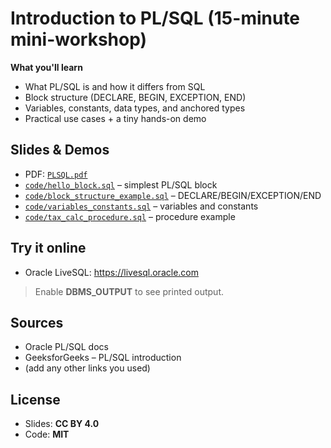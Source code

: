 # Introduction to PL/SQL (15-minute mini-workshop)

**What you'll learn**
- What PL/SQL is and how it differs from SQL
- Block structure (DECLARE, BEGIN, EXCEPTION, END)
- Variables, constants, data types, and anchored types
- Practical use cases + a tiny hands-on demo

## Slides & Demos
- PDF: [`PLSQL.pdf`](PLSQL.pdf)
- [`code/hello_block.sql`](code/hello_block.sql) – simplest PL/SQL block
- [`code/block_structure_example.sql`](code/block_structure_example.sql) – DECLARE/BEGIN/EXCEPTION/END
- [`code/variables_constants.sql`](code/variables_constants.sql) – variables and constants
- [`code/tax_calc_procedure.sql`](code/tax_calc_procedure.sql) – procedure example


## Try it online
- Oracle LiveSQL: https://livesql.oracle.com  
> Enable **DBMS_OUTPUT** to see printed output.

## Sources
- Oracle PL/SQL docs  
- GeeksforGeeks – PL/SQL introduction  
- (add any other links you used)

## License
- Slides: **CC BY 4.0**  
- Code: **MIT**

